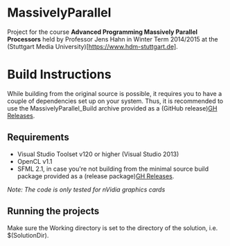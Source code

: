 MassivelyParallel
=================

Project for the course __Advanced Programming Massively Parallel Processors__ held by Professor Jens Hahn in Winter Term 2014/2015 at the (Stuttgart Media University)[https://www.hdm-stuttgart.de].


Build Instructions
==================

While building from the original source is possible, it requires you to have a couple of dependencies set up on your system. Thus, it is recommended to use the MassivelyParallel_Build archive provided as a (GitHub release)[GH Releases].


Requirements
------------

* Visual Studio Toolset v120 or higher (Visual Studio 2013)
* OpenCL v1.1
* SFML 2.1, in case you're not building from the minimal source build package provided as a (release package)[GH Releases].

_Note: The code is only tested for nVidia graphics cards_


Running the projects
--------------------

Make sure the Working directory is set to the directory of the solution, i.e. $(SolutionDir).

[GH Releases]: https://github.com/Manuzor/MassivelyParallel/releases
